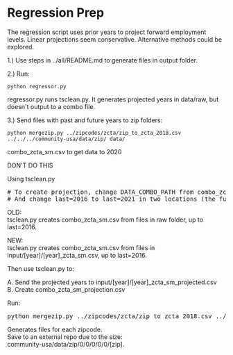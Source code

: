 # Regression Prep  

The regression script uses prior years to project forward employment levels. Linear projections seem conservative. Alternative methods could be explored.  


1.) Use steps in ../all/README.md to generate files in output folder.

2.) Run: 

    python regressor.py  

regressor.py runs tsclean.py.  It generates projected years in data/raw, but doesn't output to a combo file.  


3.) Send files with past and future years to zip folders:

    python mergezip.py ../zipcodes/zcta/zip_to_zcta_2018.csv ../../../community-usa/data/zip/ data/

combo_zcta_sm.csv   to get data to 2020

DON'T DO THIS

Using tsclean.py

<pre>
# To create projection, change DATA_COMBO_PATH from combo_zcta_sm.csv to combo_zcta_sm_projection.csv
# And change last=2016 to last=2021 in two locations (the furthest in data/raw)
</pre>

OLD:  
tsclean.py creates combo_zcta_sm.csv from files in raw folder, up to last=2016.  

NEW:  
tsclean.py creates combo_zcta_sm.csv from files in input/[year]/[year]_zcta_sm.csv, up to last=2016.  

Then use tsclean.py to:

A. Send the projected years to input/[year]/[year]_zcta_sm_projected.csv  
B. Create combo_zcta_sm_projection.csv  


Run:  

<pre>
python mergezip.py ../zipcodes/zcta/zip_to_zcta_2018.csv ../../../community-usa/data/zip/ data/combo_zcta_sm.csv
</pre>

Generates files for each zipcode.  
Save to an external repo due to the size:  
community-usa/data/zip/0/0/0/0/0/[zip]. 

